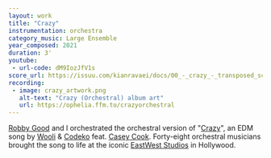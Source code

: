 ```yaml
---
layout: work
title: "Crazy"
instrumentation: orchestra
category_music: Large Ensemble
year_composed: 2021
duration: 3'
youtube:
 - url-code: dM9IozJfV1s
score_url: https://issuu.com/kianravaei/docs/00_-_crazy_-_transposed_score
recording:
 - image: crazy_artwork.png
   alt-text: "Crazy (Orchestral) album art"
   url: https://ophelia.ffm.to/crazyorchestral
---
```


<a href="https://robbygoodmusic.com/" target="_blank">Robby Good</a> and I orchestrated the orchestral version of "<a href="https://ophelia.ffm.to/crazy" target="_blank">Crazy</a>", an EDM song by <a href="https://woolimusic.com/" target="_blank">Wooli</a> & <a href="https://soundcloud.com/CODEKO" target="_blank">Codeko</a> feat. <a href="https://iamcaseycook.com/
" target="_blank">Casey Cook</a>. Forty-eight orchestral musicians brought the song to life at the iconic <a href="https://www.eastweststudios.com/" target="_blank">EastWest Studios</a> in Hollywood.